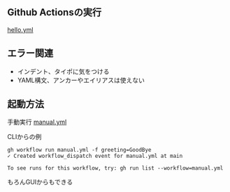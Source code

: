## Github Actionsの実行
[hello.yml](/.github/workflows/hello.yml)

## エラー関連

- インデント、タイポに気をつける
- YAML構文、アンカーやエイリアスは使えない


## 起動方法
手動実行
[manual.yml](/.github/workflows/manual.yml)

CLIからの例
```
gh workflow run manual.yml -f greeting=GoodBye
✓ Created workflow_dispatch event for manual.yml at main

To see runs for this workflow, try: gh run list --workflow=manual.yml
```

もろんGUIからもできる
